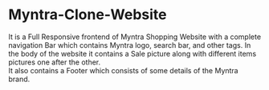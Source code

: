 # Myntra-Clone-Website

It is a Full Responsive frontend of Myntra Shopping Website with a complete navigation Bar which contains Myntra logo, search bar, and other tags.
In the body of the website it contains a Sale picture along with different items pictures one after the other.        
It also contains a Footer which consists of some details of the Myntra brand. 

